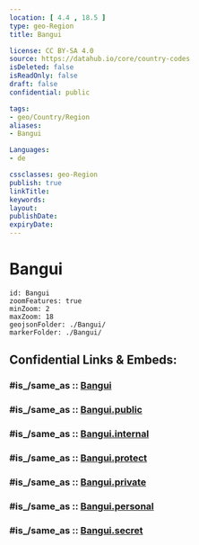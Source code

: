 ```yaml
---
location: [ 4.4 , 18.5 ] 
type: geo-Region
title: Bangui

license: CC BY-SA 4.0
source: https://datahub.io/core/country-codes
isDeleted: false
isReadOnly: false
draft: false
confidential: public

tags:
- geo/Country/Region
aliases:
- Bangui

Languages:
- de

cssclasses: geo-Region
publish: true
linkTitle: 
keywords: 
layout: 
publishDate: 
expiryDate: 
---
```


# Bangui

```leaflet
id: Bangui
zoomFeatures: true 
minZoom: 2 
maxZoom: 18
geojsonFolder: ./Bangui/
markerFolder: ./Bangui/
```


## Confidential Links & Embeds: 

### #is_/same_as :: [Bangui](/_Standards/Earth/Continent/Africa/Africa~Central/Central_African_Rep/prefectures~Central_African_Rep/Bangui.md) 

### #is_/same_as :: [Bangui.public](/_public/Earth/Continent/Africa/Africa~Central/Central_African_Rep/prefectures~Central_African_Rep/Bangui.public.md) 

### #is_/same_as :: [Bangui.internal](/_internal/Earth/Continent/Africa/Africa~Central/Central_African_Rep/prefectures~Central_African_Rep/Bangui.internal.md) 

### #is_/same_as :: [Bangui.protect](/_protect/Earth/Continent/Africa/Africa~Central/Central_African_Rep/prefectures~Central_African_Rep/Bangui.protect.md) 

### #is_/same_as :: [Bangui.private](/_private/Earth/Continent/Africa/Africa~Central/Central_African_Rep/prefectures~Central_African_Rep/Bangui.private.md) 

### #is_/same_as :: [Bangui.personal](/_personal/Earth/Continent/Africa/Africa~Central/Central_African_Rep/prefectures~Central_African_Rep/Bangui.personal.md) 

### #is_/same_as :: [Bangui.secret](/_secret/Earth/Continent/Africa/Africa~Central/Central_African_Rep/prefectures~Central_African_Rep/Bangui.secret.md)

